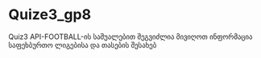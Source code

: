 # Quize3_gp8
Quiz3
API-FOOTBALL-ის საშუალებით შეგვიძლია მივიღოთ ინფორმაცია საფეხბურთო ლიგებისა და თასების შესახებ
